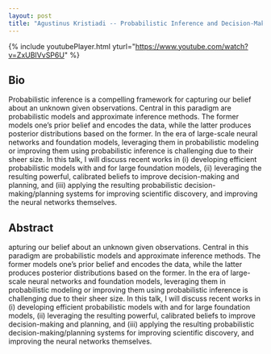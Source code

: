 ```yaml
---
layout: post
title: "Agustinus Kristiadi -- Probabilistic Inference and Decision-Making With and For Foundation Models"
---
```


{% include youtubePlayer.html yturl="https://www.youtube.com/watch?v=ZxUBIVvSP6U" %}

## Bio

Probabilistic inference is a compelling framework for capturing our belief about an unknown given observations. Central in this paradigm are probabilistic models and approximate inference methods. The former models one’s prior belief and encodes the data, while the latter produces posterior distributions based on the former. In the era of large-scale neural networks and foundation models, leveraging them in probabilistic modeling or improving them using probabilistic inference is challenging due to their sheer size. In this talk, I will discuss recent works in (i) developing efficient probabilistic models with and for large foundation models, (ii) leveraging the resulting powerful, calibrated beliefs to improve decision-making and planning, and (iii) applying the resulting probabilistic decision-making/planning systems for improving scientific discovery, and improving the neural networks themselves.

## Abstract

apturing our belief about an unknown given observations. Central in this paradigm are probabilistic models and approximate inference methods. The former models one’s prior belief and encodes the data, while the latter produces posterior distributions based on the former. In the era of large-scale neural networks and foundation models, leveraging them in probabilistic modeling or improving them using probabilistic inference is challenging due to their sheer size. In this talk, I will discuss recent works in (i) developing efficient probabilistic models with and for large foundation models, (ii) leveraging the resulting powerful, calibrated beliefs to improve decision-making and planning, and (iii) applying the resulting probabilistic decision-making/planning systems for improving scientific discovery, and improving the neural networks themselves.
